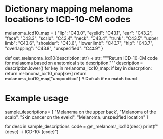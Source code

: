 # Dictionary mapping melanoma locations to ICD-10-CM codes
melanoma_icd10_map = {
    "lip": "C43.0",
    "eyelid": "C43.1",
    "ear": "C43.2",
    "face": "C43.3",
    "scalp": "C43.4",
    "neck": "C43.4",
    "trunk": "C43.5",
    "upper limb": "C43.6",
    "shoulder": "C43.6",
    "lower limb": "C43.7",
    "hip": "C43.7",
    "overlapping": "C43.8",
    "unspecified": "C43.9"
}

def get_melanoma_icd10(description: str) -> str:
    """Return ICD-10-CM code for melanoma based on anatomical site description."""
    description = description.lower()
    for key in melanoma_icd10_map:
        if key in description:
            return melanoma_icd10_map[key]
    return melanoma_icd10_map["unspecified"]  # Default if no match found

# Example usage
sample_descriptions = [
    "Melanoma on the upper back",
    "Melanoma of the scalp",
    "Skin cancer on the eyelid",
    "Melanoma, unspecified location"
]

for desc in sample_descriptions:
    code = get_melanoma_icd10(desc)
    print(f"{desc} -> ICD-10: {code}")
